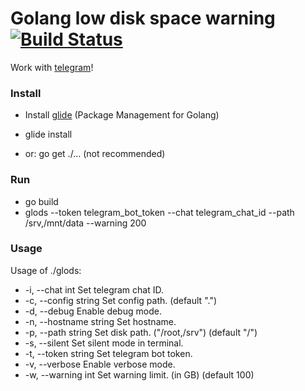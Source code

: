 # Golang low disk space warning [![Build Status](https://travis-ci.org/OndrejIT/glods.svg?branch=master)](https://travis-ci.org/OndrejIT/glods)
Work with [telegram](https://telegram.org/)!

### Install
  - Install [glide](https://github.com/Masterminds/glide) (Package Management for Golang)
  - glide install
  
  - or: go get ./... (not recommended)

### Run
 - go build
 - glods --token telegram_bot_token --chat telegram_chat_id --path /srv,/mnt/data --warning 200

### Usage
  Usage of ./glods:
  * -i, --chat int          Set telegram chat ID.
  * -c, --config string     Set config path. (default ".")
  * -d, --debug             Enable debug mode.
  * -n, --hostname string   Set hostname.
  * -p, --path string       Set disk path. ("/root,/srv") (default "/")
  * -s, --silent            Set silent mode in terminal.
  * -t, --token string      Set telegram bot token.
  * -v, --verbose           Enable verbose mode.
  * -w, --warning int       Set warning limit. (in GB) (default 100)
